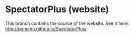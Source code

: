 SpectatorPlus (website)
=============

This branch contains the source of the website. See it here:<br>
http://pgmann.github.io/SpectatorPlus/
